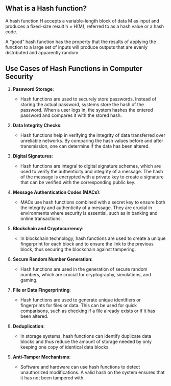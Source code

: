 ## What is a Hash function?

A hash function H accepts a variable-length block of data M as input and produces
a fixed-size result h = H(M), referred to as a hash value or a hash code.

A “good” hash function has the property that the results of applying the function to a large set
of inputs will produce outputs that are evenly distributed and apparently random.

## Use Cases of Hash Functions in Computer Security

1. **Password Storage**:
   - Hash functions are used to securely store passwords. Instead of storing the actual password, systems store the hash of the password. When a user logs in, the system hashes the entered password and compares it with the stored hash.

2. **Data Integrity Checks**:
   - Hash functions help in verifying the integrity of data transferred over unreliable networks. By comparing the hash values before and after transmission, one can determine if the data has been altered.

3. **Digital Signatures**:
   - Hash functions are integral to digital signature schemes, which are used to verify the authenticity and integrity of a message. The hash of the message is encrypted with a private key to create a signature that can be verified with the corresponding public key.

4. **Message Authentication Codes (MACs)**:
   - MACs use hash functions combined with a secret key to ensure both the integrity and authenticity of a message. They are crucial in environments where security is essential, such as in banking and online transactions.

5. **Blockchain and Cryptocurrency**:
   - In blockchain technology, hash functions are used to create a unique fingerprint for each block and to ensure the link to the previous block, thus securing the blockchain against tampering.

6. **Secure Random Number Generation**:
   - Hash functions are used in the generation of secure random numbers, which are crucial for cryptography, simulations, and gaming.

7. **File or Data Fingerprinting**:
   - Hash functions are used to generate unique identifiers or fingerprints for files or data. This can be used for quick comparisons, such as checking if a file already exists or if it has been altered.

8. **Deduplication**:
   - In storage systems, hash functions can identify duplicate data blocks and thus reduce the amount of storage needed by only keeping one copy of identical data blocks.

9. **Anti-Tamper Mechanisms**:
   - Software and hardware can use hash functions to detect unauthorized modifications. A valid hash on the system ensures that it has not been tampered with.


